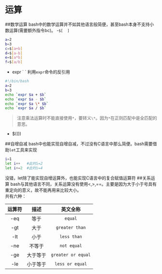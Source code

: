 运算
============
##数学运算
bash中的数学运算并不如其他语言般简便，甚至bash本身不支持小数运算(需要额外指令bc)。
-`$[  ]`

```bash
a=2
b=3
c=$[a+b]
d=$[a-b]
e=$[a*b]
f=$[a/b]
```

- expr \` \`
利用`expr`命令的反引用
```bash
#!/bin/bash
a=2
b=3
echo `expr $a + $b`
echo `expr $a - $b`
echo `expr $a \* $b`
echo `expr $a / $b`
```
>注意乘法运算时不能直接使用`*`，要转义`\*`。因为`*`在正则匹配中是全匹配的意思。

- $(())

##自增自减
bash中也能实现自增自减，不过没有C语言中那么简便。bash需要借助`let`工具来实现
```bash
i=1
let i++   #此时i=2
let i+=2  #此时i=4
```
没错，let除了能实现自增运算外，也能实现C语言中的复合赋值运算符
##关系运算
bash与其他语言不同，关系运算没有使用<,>,==。主要是因为大于小于号具有重定向的意义，故不能再用来比较大小。
<br>共有六种：

| 运算符 |  描述  |英文全称
|:------:|:------:|:------:
|-eq     |等于    |`equal`
| -gt    |大于    |`greater than`
|-lt     |小于    |`less than`
| -ne    |不等于  |`not equal`
| -ge    |大于等于|`greater or equal`
| -le    |小于等于|`less or equal`

